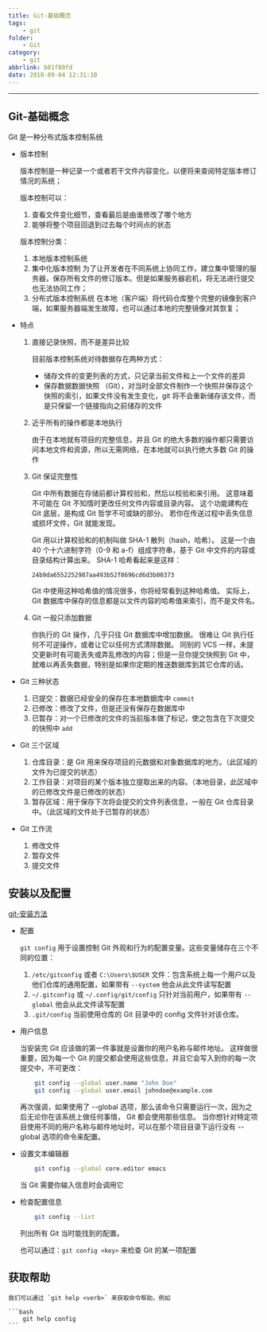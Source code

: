 ```yaml
---
title: Git-基础概念
tags:
    - git
folder:
    - Git
category:
    - git
abbrlink: b01f80fd
date: 2018-09-04 12:31:10
---
```


---

<!-- more -->

## Git-基础概念

Git 是一种分布式版本控制系统

-   版本控制

    版本控制是一种记录一个或者若干文件内容变化，以便将来查阅特定版本修订情况的系统；

    版本控制可以：

    1.  查看文件变化细节，查看最后是由谁修改了哪个地方
    2.  能够将整个项目回退到过去每个时间点的状态

    版本控制分类：

    1.  本地版本控制系统
    2.  集中化版本控制
        为了让开发者在不同系统上协同工作，建立集中管理的服务器，保存所有文件的修订版本。但是如果服务器宕机，将无法进行提交也无法协同工作；
    3.  分布式版本控制系统
        在本地（客户端）将代码仓库整个完整的镜像到客户端，如果服务器端发生故障，也可以通过本地的完整镜像对其恢复；

-   特点

    1.  直接记录快照，而不是差异比较

        目前版本控制系统对待数据存在两种方式：

        -   储存文件的变更列表的方式，只记录当前文件和上一个文件的差异
        -   保存数据数据快照 （Git），对当时全部文件制作一个快照并保存这个快照的索引，如果文件没有发生变化，git 将不会重新储存该文件，而是只保留一个链接指向之前储存的文件

    2.  近乎所有的操作都是本地执行

        由于在本地就有项目的完整信息，并且 Git 的绝大多数的操作都只需要访问本地文件和资源，所以无需网络，在本地就可以执行绝大多数 Git 的操作

    3.  Git 保证完整性

        Git 中所有数据在存储前都计算校验和，然后以校验和来引用。 这意味着不可能在 Git 不知情时更改任何文件内容或目录内容。 这个功能建构在 Git 底层，是构成 Git 哲学不可或缺的部分。 若你在传送过程中丢失信息或损坏文件，Git 就能发现。

        Git 用以计算校验和的机制叫做 SHA-1 散列（hash，哈希）。 这是一个由 40 个十六进制字符（0-9 和 a-f）组成字符串，基于 Git 中文件的内容或目录结构计算出来。 SHA-1 哈希看起来是这样：

        `24b9da6552252987aa493b52f8696cd6d3b00373`

        Git 中使用这种哈希值的情况很多，你将经常看到这种哈希值。 实际上，Git 数据库中保存的信息都是以文件内容的哈希值来索引，而不是文件名。

    4.  Git 一般只添加数据

        你执行的 Git 操作，几乎只往 Git 数据库中增加数据。 很难让 Git 执行任何不可逆操作，或者让它以任何方式清除数据。 同别的 VCS 一样，未提交更新时有可能丢失或弄乱修改的内容；但是一旦你提交快照到 Git 中，就难以再丢失数据，特别是如果你定期的推送数据库到其它仓库的话。

-   Git 三种状态

    1.  已提交：数据已经安全的保存在本地数据库中 `commit`
    2.  已修改：修改了文件，但是还没有保存在数据库中
    3.  已暂存：对一个已修改的文件的当前版本做了标记，使之包含在下次提交的快照中 `add`

-   Git 三个区域

    1.  仓库目录：是 Git 用来保存项目的元数据和对象数据库的地方。（此区域的文件为已提交的状态）
    2.  工作目录：对项目的某个版本独立提取出来的内容。（本地目录，此区域中的已修改文件是已修改的状态）
    3.  暂存区域：用于保存下次将会提交的文件列表信息，一般在 Git 仓库目录中。（此区域的文件处于已暂存的状态）

-   Git 工作流

    1.  修改文件
    2.  暂存文件
    3.  提交文件

## 安装以及配置

[git-安装方法](https://git-scm.com/book/zh/v2/%E8%B5%B7%E6%AD%A5-%E5%AE%89%E8%A3%85-Git)

-   配置

    `git config` 用于设置控制 Git 外观和行为的配置变量。这些变量储存在三个不同的位置：

    1.  `/etc/gitconfig` 或者 `C:\Users\$USER` 文件：包含系统上每一个用户以及他们仓库的通用配置，如果带有 `--system` 他会从此文件读写配置
    2.  `~/.gitconfig` 或 `~/.config/git/config` 只针对当前用户，如果带有 `--global` 他会从此文件读写配置
    3.  `.git/config` 当前使用仓库的 Git 目录中的 config 文件针对该仓库。

-   用户信息

    当安装完 Git 应该做的第一件事就是设置你的用户名称与邮件地址。 这样做很重要，因为每一个 Git 的提交都会使用这些信息，并且它会写入到你的每一次提交中，不可更改：

    ```bash
        git config --global user.name "John Doe"
        git config --global user.email johndoe@example.com
    ```

    再次强调，如果使用了 --global 选项，那么该命令只需要运行一次，因为之后无论你在该系统上做任何事情， Git 都会使用那些信息。 当你想针对特定项目使用不同的用户名称与邮件地址时，可以在那个项目目录下运行没有 --global 选项的命令来配置。

-   设置文本编辑器

    ```bash
        git config --global core.editor emacs
    ```

    当 Git 需要你输入信息时会调用它

-   检查配置信息

    ```bash
        git config --list
    ```

    列出所有 Git 当时能找到的配置。

    也可以通过：`git config <key>` 来检查 Git 的某一项配置

## 获取帮助

    我们可以通过 `git help <verb>` 来获取命令帮助，例如

    ```bash
        git help config
    ```
